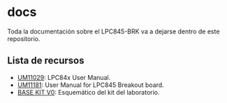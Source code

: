 # docs

Toda la documentación sobre el LPC845-BRK va a dejarse dentro de este repositorio.

## Lista de recursos

- [UM11029](UM11029.pdf): LPC84x User Manual.
- [UM11181](UM11181.pdf): User Manual for LPC845 Breakout board.
- [BASE KIT V0](BASE_KIT_V0.pdf): Esquemático del kit del laboratorio.
